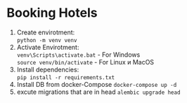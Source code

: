 # Booking Hotels


1. Create envirotment:\
```python -m venv venv```
2. Activate Envirotment:\
```venv\Scripts\activate.bat``` - For Windows \
```source venv/bin/activate``` - For Linux и MacOS
3. Install dependencies:\
```pip install -r requirements.txt```
4. Install DB from docker-Compose 
``` docker-compose up -d ```
5. excute migrations that are in head
``` alembic upgrade head ```